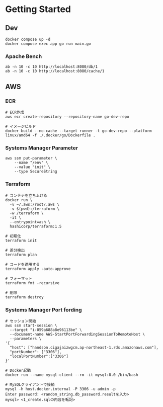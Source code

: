 # Getting Started

## Dev
```shell
docker compose up -d
docker compose exec app go run main.go
```
### Apache Bench

```shell
ab -n 10 -c 10 http://localhost:8080/db/1
ab -n 10 -c 10 http://localhost:8080/cache/1
```

## AWS

### ECR
```shell:
# ECR作成
aws ecr create-repository --repository-name go-dev-repo

# イメージビルド
docker build --no-cache --target runner -t go-dev-repo --platform linux/amd64 -f ./.docker/go/Dockerfile .
```

### Systems Manager Parameter

```shell
aws ssm put-parameter \
    --name "/env" \
    --value "init" \
    --type SecureString
```

### Terraform

```shell
# コンテナを立ち上げる
docker run \
  -v ~/.aws:/root/.aws \
  -v $(pwd):/terraform \
  -w /terraform \
  -it \
  --entrypoint=ash \
  hashicorp/terraform:1.5

# 初期化
terraform init

# 差分検出
terraform plan

# コードを適用する
terraform apply -auto-approve

# フォーマット
terraform fmt -recursive

# 削除
terraform destroy
```

### Systems Manager Port fording

```shell
# セッション開始
aws ssm start-session \
  --target "i-059a688a8e96113be" \
  --document-name AWS-StartPortForwardingSessionToRemoteHost \
  --parameters \
'{
  "host": ["handson.cigajaizwgcm.ap-northeast-1.rds.amazonaws.com"],
  "portNumber": ["3306"],
  "localPortNumber":["3306"]
}'
```

```shell
# Docker起動
docker run --name mysql-client --rm -it mysql:8.0 /bin/bash

# MySQLクライアントで接続
mysql -h host.docker.internal -P 3306 -u admin -p
Enter password: <random_string.db_password.resultを入力>
mysql> <1_create.sqlの内容を転記>
```